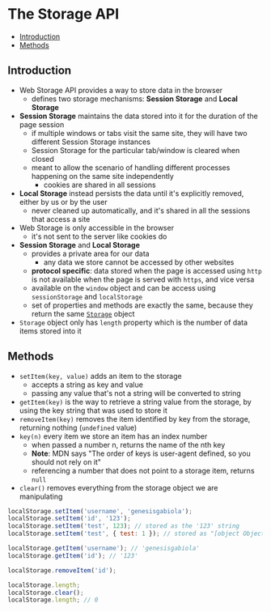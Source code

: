 # The Storage API

- [Introduction](#introduction)
- [Methods](#methods)


## Introduction

- Web Storage API provides a way to store data in the browser
  - defines two storage mechanisms: **Session Storage** and **Local Storage**
- **Session Storage** maintains the data stored into it for the duration of the page session
  - if multiple windows or tabs visit the same site, they will have two different Session Storage instances
  - Session Storage for the particular tab/window is cleared when closed
  - meant to allow the scenario of handling different processes happening on the same site independently
    - cookies are shared in all sessions
- **Local Storage** instead persists the data until it's explicitly removed, either by us or by the user
  - never cleaned up automatically, and it's shared in all the sessions that access a site
- Web Storage is only accessible in the browser
  - it's not sent to the server like cookies do
- **Session Storage** and **Local Storage**
  - provides a private area for our data
    - any data we store cannot be accessed by other websites
  - **protocol specific**: data stored when the page is accessed using `http` is not available when the page is served with `https`, and vice versa
  - available on the `window` object and can be access using `sessionStorage` and `localStorage`
  - set of properties and methods are exactly the same, because they return the same [`Storage`](https://developer.mozilla.org/en-US/docs/Web/API/Storage) object
- `Storage` object only has `length` property which is the number of data items stored into it


## Methods

- `setItem(key, value)` adds an item to the storage
  - accepts a string as key and value
  - passing any value that's not a string will be converted to string
- `getItem(key)` is the way to retrieve a string value from the storage, by using the key string that was used to store it
- `removeItem(key)` removes the item identified by key from the storage, returning nothing (`undefined` value)
- `key(n)` every item we store an item has an index number
  - when passed a number n, returns the name of the nth key
  - **Note**: MDN says "The order of keys is user-agent defined, so you should not rely on it"
  - referencing a number that does not point to a storage item, returns `null`
- `clear()` removes everything from the storage object we are manipulating

```js
localStorage.setItem('username', 'genesisgabiola');
localStorage.setItem('id', '123');
localStorage.setItem('test', 123); // stored as the '123' string
localStorage.setItem('test', { test: 1 }); // stored as "[object Object]"

localStorage.getItem('username'); // 'genesisgabiola'
localStorage.getItem('id'); // '123'

localStorage.removeItem('id');

localStorage.length;
localStorage.clear();
localStorage.length; // 0
```
